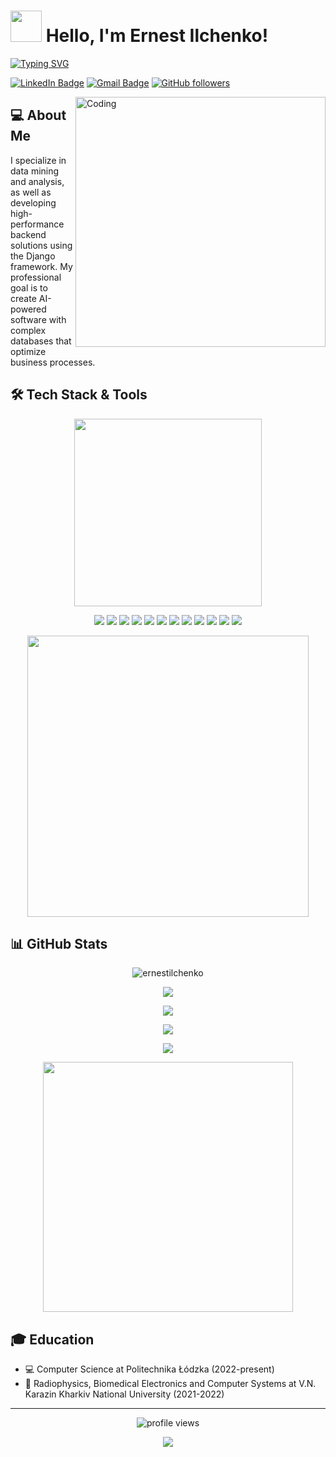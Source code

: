 # <img src="https://media.giphy.com/media/XH9wwXfUXu91wAJwN5/giphy.gif" width="50"> Hello, I'm Ernest Ilchenko!

[![Typing SVG](https://readme-typing-svg.herokuapp.com?font=Fira+Code&pause=1000&color=2EF723&width=435&lines=Backend+Developer;Python+%26+Django+Specialist;AI+Enthusiast;GIS+Developer)](https://git.io/typing-svg)

[![LinkedIn Badge](https://img.shields.io/badge/-LinkedIn-blue?style=for-the-badge&logo=Linkedin&logoColor=white&link=https://www.linkedin.com/in/ernestilchenko/)](https://www.linkedin.com/in/ernestilchenko/)
[![Gmail Badge](https://img.shields.io/badge/-Gmail-c14438?style=for-the-badge&logo=Gmail&logoColor=white&link=mailto:7777erik777@gmail.com)](mailto:7777erik777@gmail.com)
[![GitHub followers](https://img.shields.io/github/followers/ernestilchenko?label=Follow&style=for-the-badge&logo=github)](https://github.com/ernestilchenko)

<img align="right" alt="Coding" width="400" src="https://media.giphy.com/media/qgQUggAC3Pfv687qPC/giphy.gif">

## 💻 About Me

I specialize in data mining and analysis, as well as developing high-performance backend solutions using the Django framework. My professional goal is to create AI-powered software with complex databases that optimize business processes.

## 🛠️ Tech Stack & Tools

<p align="center">
  <img src="https://media.giphy.com/media/2IudUHdI075HL02Pkk/giphy.gif" width="300" />
</p>

<p align="center">
  <img src="https://img.shields.io/badge/Python-3776AB?style=for-the-badge&logo=python&logoColor=white" />
  <img src="https://img.shields.io/badge/Django-092E20?style=for-the-badge&logo=django&logoColor=white" />
  <img src="https://img.shields.io/badge/DRF-092E20?style=for-the-badge&logo=django&logoColor=white" />
  <img src="https://img.shields.io/badge/FastAPI-009688?style=for-the-badge&logo=fastapi&logoColor=white" />
  <img src="https://img.shields.io/badge/PostgreSQL-336791?style=for-the-badge&logo=postgresql&logoColor=white" />
  <img src="https://img.shields.io/badge/PostGIS-336791?style=for-the-badge&logo=postgresql&logoColor=white" />
  <img src="https://img.shields.io/badge/MongoDB-47A248?style=for-the-badge&logo=mongodb&logoColor=white" />
  <img src="https://img.shields.io/badge/Redis-DC382D?style=for-the-badge&logo=redis&logoColor=white" />
  <img src="https://img.shields.io/badge/Docker-2496ED?style=for-the-badge&logo=docker&logoColor=white" />
  <img src="https://img.shields.io/badge/Mapbox-000000?style=for-the-badge&logo=mapbox&logoColor=white" />
  <img src="https://img.shields.io/badge/OpenAI-412991?style=for-the-badge&logo=openai&logoColor=white" />
  <img src="https://img.shields.io/badge/Claude-0000FF?style=for-the-badge&logo=anthropic&logoColor=white" />
</p>

<p align="center">
  <img src="https://media.giphy.com/media/xUPGcjKy4Agbb6d928/giphy.gif" width="450" />
</p>

## 📊 GitHub Stats

<p align="center">
  <img src="https://github-readme-streak-stats.herokuapp.com/?user=ernestilchenko&theme=radical" alt="ernestilchenko" />
</p>

<p align="center">
  <img src="https://github-readme-stats.vercel.app/api?username=ernestilchenko&show_icons=true&theme=radical" />
</p>

<p align="center">
  <img src="https://github-readme-stats.vercel.app/api/top-langs/?username=ernestilchenko&layout=compact&theme=radical" />
</p>

<!-- GitHub Activity Graph -->
<p align="center">
  <img src="https://activity-graph.herokuapp.com/graph?username=ernestilchenko&theme=react-dark" />
</p>

<!-- Snake animation -->
<p align="center">
  <img src="https://github.com/ernestilchenko/ernestilchenko/blob/output/github-contribution-grid-snake.svg" />
</p>

<p align="center">
  <img src="https://media.giphy.com/media/ZVik7pBtu9dNS/giphy.gif" width="400" />
</p>

## 🎓 Education
- 💻 Computer Science at Politechnika Łódzka (2022-present)
- 📡 Radiophysics, Biomedical Electronics and Computer Systems at V.N. Karazin Kharkiv National University (2021-2022)

---

<p align="center">
  <img src="https://komarev.com/ghpvc/?username=ernestilchenko&label=Profile%20views&color=blueviolet&style=for-the-badge" alt="profile views" />
</p>

<p align="center">
  <a href="https://github.com/ernestilchenko">
    <img src="https://img.shields.io/badge/💬%20Let's%20Connect!-1F6FEB?style=for-the-badge" />
  </a>
</p>
